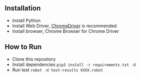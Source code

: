 ## Installation

- Install Python
- Install Web Driver, [ChromeDriver](https://chromedriver.chromium.org/downloads)  is recommended
- Install browser, Chrome Browser for Chrome Driver

## How to Run

- Clone this repository
- Install dependencies `pip3 install -r requirements.txt -U`
- Run test `robot -d test-results XXXX.robot`

